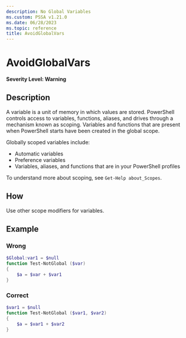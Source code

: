 ```yaml
---
description: No Global Variables
ms.custom: PSSA v1.21.0
ms.date: 06/28/2023
ms.topic: reference
title: AvoidGlobalVars
---
```

# AvoidGlobalVars

**Severity Level: Warning**

## Description

A variable is a unit of memory in which values are stored. PowerShell controls access to variables,
functions, aliases, and drives through a mechanism known as scoping. Variables and functions that
are present when PowerShell starts have been created in the global scope.

Globally scoped variables include:

- Automatic variables
- Preference variables
- Variables, aliases, and functions that are in your PowerShell profiles

To understand more about scoping, see `Get-Help about_Scopes`.

## How

Use other scope modifiers for variables.

## Example

### Wrong

```powershell
$Global:var1 = $null
function Test-NotGlobal ($var)
{
    $a = $var + $var1
}
```

### Correct

```powershell
$var1 = $null
function Test-NotGlobal ($var1, $var2)
{
    $a = $var1 + $var2
}
```

